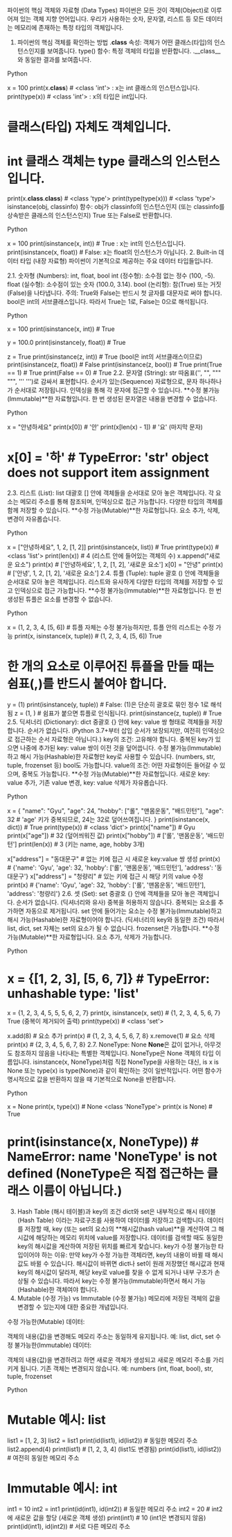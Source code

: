파이썬의 핵심 객체와 자료형 (Data Types)
파이썬은 모든 것이 객체(Object)로 이루어져 있는 객체 지향 언어입니다. 우리가 사용하는 숫자, 문자열, 리스트 등 모든 데이터는 메모리에 존재하는 특정 타입의 객체입니다.

1. 파이썬의 핵심 객체를 확인하는 방법
.__class__ 속성: 객체가 어떤 클래스(타입)의 인스턴스인지를 보여줍니다.
type() 함수: 특정 객체의 타입을 반환합니다. .__class__와 동일한 결과를 보여줍니다.
<!-- end list -->

Python

x = 100
print(x.__class__)          # <class 'int'> : x는 int 클래스의 인스턴스입니다.
print(type(x))              # <class 'int'> : x의 타입은 int입니다.

# 클래스(타입) 자체도 객체입니다.
# int 클래스 객체는 type 클래스의 인스턴스입니다.
print(x.__class__.__class__) # <class 'type'>
print(type(type(x)))         # <class 'type'>
isinstance(obj, classinfo) 함수: obj가 classinfo의 인스턴스인지 (또는 classinfo를 상속받은 클래스의 인스턴스인지) True 또는 False로 반환합니다.
<!-- end list -->

Python

x = 100
print(isinstance(x, int))   # True : x는 int의 인스턴스입니다.
print(isinstance(x, float)) # False: x는 float의 인스턴스가 아닙니다.
2. Built-in 데이터 타입 (내장 자료형)
파이썬이 기본적으로 제공하는 주요 데이터 타입들입니다.

2.1. 숫자형 (Numbers): int, float, bool
int (정수형): 소수점 없는 정수 (100, -5).
float (실수형): 소수점이 있는 숫자 (100.0, 3.14).
bool (논리형): 참(True) 또는 거짓(False)을 나타냅니다.
주의: True와 False는 반드시 첫 글자를 대문자로 써야 합니다.
bool은 int의 서브클래스입니다. 따라서 True는 1로, False는 0으로 해석됩니다.
<!-- end list -->

Python

x = 100
print(isinstance(x, int))   # True

y = 100.0
print(isinstance(y, float)) # True

z = True
print(isinstance(z, int))   # True (bool은 int의 서브클래스이므로)
print(isinstance(z, float)) # False
print(isinstance(z, bool))  # True
print(True == 1)            # True
print(False == 0)           # True
2.2. 문자열 (String): str
따옴표('', "", """ """, ''' ''')로 감싸서 표현합니다.
순서가 있는(Sequence) 자료형으로, 문자 하나하나가 순서대로 저장됩니다. 인덱싱을 통해 각 문자에 접근할 수 있습니다.
**수정 불가능(Immutable)**한 자료형입니다. 한 번 생성된 문자열은 내용을 변경할 수 없습니다.
<!-- end list -->

Python

x = "안녕하세요"
print(x[0])         # '안'
print(x[len(x) - 1]) # '요' (마지막 문자)
# x[0] = '하' # TypeError: 'str' object does not support item assignment
2.3. 리스트 (List): list
대괄호 [] 안에 객체들을 순서대로 모아 놓은 객체입니다.
각 요소는 메모리 주소를 통해 참조되며, 인덱싱으로 접근 가능합니다.
다양한 타입의 객체를 함께 저장할 수 있습니다.
**수정 가능(Mutable)**한 자료형입니다. 요소 추가, 삭제, 변경이 자유롭습니다.
<!-- end list -->

Python

x = ["안녕하세요", 1, 2, [1, 2]]
print(isinstance(x, list)) # True
print(type(x))             # <class 'list'>
print(len(x))              # 4 (리스트 안에 들어있는 객체의 수)
x.append("새로운 요소")
print(x)                   # ['안녕하세요', 1, 2, [1, 2], '새로운 요소']
x[0] = "안녕"
print(x)                   # ['안녕', 1, 2, [1, 2], '새로운 요소']
2.4. 튜플 (Tuple): tuple
괄호 () 안에 객체들을 순서대로 모아 놓은 객체입니다.
리스트와 유사하게 다양한 타입의 객체를 저장할 수 있고 인덱싱으로 접근 가능합니다.
**수정 불가능(Immutable)**한 자료형입니다. 한 번 생성된 튜플은 요소를 변경할 수 없습니다.
<!-- end list -->

Python

x = (1, 2, 3, 4, [5, 6]) # 튜플 자체는 수정 불가능하지만, 튜플 안의 리스트는 수정 가능
print(x, isinstance(x, tuple)) # (1, 2, 3, 4, [5, 6]) True

# 한 개의 요소로 이루어진 튜플을 만들 때는 쉼표(,)를 반드시 붙여야 합니다.
y = (1)
print(isinstance(y, tuple)) # False: (1)은 단순히 괄호로 묶인 정수 1로 해석됨
z = (1, ) # 쉼표가 붙으면 튜플로 인식됩니다.
print(isinstance(z, tuple)) # True
2.5. 딕셔너리 (Dictionary): dict
중괄호 {} 안에 key: value 쌍 형태로 객체들을 저장합니다.
순서가 없습니다. (Python 3.7+부터 삽입 순서가 보장되지만, 여전히 인덱싱으로 접근하는 순서 자료형은 아닙니다.)
key의 조건:
고유해야 합니다. 중복된 key가 있으면 나중에 추가된 key: value 쌍이 이전 것을 덮어씁니다.
수정 불가능(Immutable)하고 해시 가능(Hashable)한 자료형만 key로 사용할 수 있습니다. (numbers, str, tuple, frozenset 등) bool도 가능합니다.
value의 조건: 어떤 자료형이든 들어갈 수 있으며, 중복도 가능합니다.
**수정 가능(Mutable)**한 자료형입니다. 새로운 key: value 추가, 기존 value 변경, key: value 삭제가 자유롭습니다.
<!-- end list -->

Python

x = {
    "name": "Gyu",
    "age": 24,
    "hobby": ["롤", "맨몸운동", "배드민턴"],
    "age": 32 # 'age' 키가 중복되므로, 24는 32로 덮어쓰여집니다.
}
print(isinstance(x, dict)) # True
print(type(x))             # <class 'dict'>
print(x["name"])           # Gyu
print(x["age"])            # 32 (덮어씌워진 값)
print(x["hobby"])          # ['롤', '맨몸운동', '배드민턴']
print(len(x))              # 3 (키는 name, age, hobby 3개)

x["address"] = "동대문구"  # 없는 키에 접근 시 새로운 key:value 쌍 생성
print(x)                   # {'name': 'Gyu', 'age': 32, 'hobby': ['롤', '맨몸운동', '배드민턴'], 'address': '동대문구'}
x["address"] = "청량리"    # 있는 키에 접근 시 해당 키의 value 수정
print(x)                   # {'name': 'Gyu', 'age': 32, 'hobby': ['롤', '맨몸운동', '배드민턴'], 'address': '청량리'}
2.6. 셋 (Set): set
중괄호 {} 안에 객체들을 모아 놓은 객체입니다.
순서가 없습니다. (딕셔너리와 유사)
중복을 허용하지 않습니다. 중복되는 요소를 추가하면 자동으로 제거됩니다.
set 안에 들어가는 요소는 수정 불가능(Immutable)하고 해시 가능(Hashable)한 자료형이어야 합니다. (딕셔너리의 key와 동일한 조건)
따라서 list, dict, set 자체는 set의 요소가 될 수 없습니다. frozenset은 가능합니다.
**수정 가능(Mutable)**한 자료형입니다. 요소 추가, 삭제가 가능합니다.
<!-- end list -->

Python

# x = {[1, 2, 3], [5, 6, 7]} # TypeError: unhashable type: 'list'

x = {1, 2, 3, 4, 5, 5, 5, 6, 2, 7}
print(x, isinstance(x, set)) # {1, 2, 3, 4, 5, 6, 7} True (중복이 제거되어 출력)
print(type(x))               # <class 'set'>

x.add(8)                     # 요소 추가
print(x)                     # {1, 2, 3, 4, 5, 6, 7, 8}
x.remove(1)                  # 요소 삭제
print(x)                     # {2, 3, 4, 5, 6, 7, 8}
2.7. NoneType: None
**None**은 값이 없거나, 아무것도 참조하지 않음을 나타내는 특별한 객체입니다.
NoneType은 None 객체의 타입 이름입니다. isinstance(x, NoneType)처럼 직접 NoneType을 사용하는 대신, is x is None 또는 type(x) is type(None)과 같이 확인하는 것이 일반적입니다.
어떤 함수가 명시적으로 값을 반환하지 않을 때 기본적으로 None을 반환합니다.
<!-- end list -->

Python

x = None
print(x, type(x))            # None <class 'NoneType'>
print(x is None)             # True
# print(isinstance(x, NoneType)) # NameError: name 'NoneType' is not defined (NoneType은 직접 접근하는 클래스 이름이 아닙니다.)
3. Hash Table (해시 테이블)과 key의 조건
dict와 set은 내부적으로 해시 테이블(Hash Table) 이라는 자료구조를 사용하여 데이터를 저장하고 검색합니다.
데이터를 저장할 때, key (또는 set의 요소)의 **해시값(hash value)**을 계산하여 그 해시값에 해당하는 메모리 위치에 value를 저장합니다.
데이터를 검색할 때도 동일한 key의 해시값을 계산하여 저장된 위치를 빠르게 찾습니다.
key가 수정 불가능한 타입이어야 하는 이유:
만약 key가 수정 가능한 객체라면, key의 내용이 바뀔 때 해시값도 바뀔 수 있습니다.
해시값이 바뀌면 dict나 set이 원래 저장했던 해시값과 현재 key의 해시값이 달라져, 해당 key로 value를 찾을 수 없게 되거나 내부 구조가 손상될 수 있습니다.
따라서 key는 수정 불가능(Immutable)하면서 해시 가능(Hashable)한 객체여야 합니다.
4. Mutable (수정 가능) vs Immutable (수정 불가능)
메모리에 저장된 객체의 값을 변경할 수 있는지에 대한 중요한 개념입니다.

수정 가능한(Mutable) 데이터:

객체의 내용(값)을 변경해도 메모리 주소는 동일하게 유지됩니다.
예: list, dict, set
수정 불가능한(Immutable) 데이터:

객체의 내용(값)을 변경하려고 하면 새로운 객체가 생성되고 새로운 메모리 주소를 가리키게 됩니다. 기존 객체는 변경되지 않습니다.
예: numbers (int, float, bool), str, tuple, frozenset
<!-- end list -->

Python

# Mutable 예시: list
list1 = [1, 2, 3]
list2 = list1
print(id(list1), id(list2)) # 동일한 메모리 주소
list2.append(4)
print(list1)                # [1, 2, 3, 4] (list1도 변경됨)
print(id(list1), id(list2)) # 여전히 동일한 메모리 주소

# Immutable 예시: int
int1 = 10
int2 = int1
print(id(int1), id(int2)) # 동일한 메모리 주소
int2 = 20                 # int2에 새로운 값을 할당 (새로운 객체 생성)
print(int1)               # 10 (int1은 변경되지 않음)
print(id(int1), id(int2)) # 서로 다른 메모리 주소

